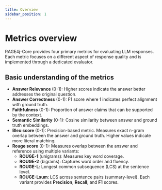 ```yaml
---
title: Overview
sidebar_position: 1
---
```


# Metrics overview

RAGE4j-Core provides four primary metrics for evaluating LLM responses. Each metric focuses on a different aspect of
response quality and is implemented through a dedicated evaluator.

## Basic understanding of the metrics

- **Answer Relevance** (0-1): Higher scores indicate the answer better addresses the original question.
- **Answer Correctness** (0-1): F1 score where 1 indicates perfect alignment with ground truth.
- **Faithfulness** (0-1): Proportion of answer claims that can be supported by the context.
- **Semantic Similarity** (0-1): Cosine similarity between answer and ground truth embeddings.
- **Bleu score** (0-1): Precision-based metric. Measures exact n-gram overlap between the answer and ground truth.
  Higher values indicate more
  literal matching.
- **Rouge score** (0-1): Measures overlap between the answer and reference using multiple variants:
    - **ROUGE-1** (unigrams): Measures key word coverage.
    - **ROUGE-2** (bigrams): Captures word order and fluency.
    - **ROUGE-L**: Longest common subsequence (LCS) at the sentence level.
    - **ROUGE-Lsum**: LCS across sentence pairs (summary-level).
      Each variant provides **Precision**, **Recall**, and **F1** scores.

